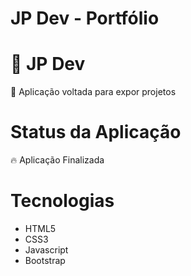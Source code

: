 # JP Dev - Portfólio

# 🔗 JP Dev
<p>🚀 Aplicação voltada para expor projetos</p>

# Status da Aplicação
<p>🔥 Aplicação Finalizada</p>

# Tecnologias
- HTML5
- CSS3
- Javascript
- Bootstrap

